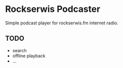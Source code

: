 # Rockserwis Podcaster

Simple podcast player for rockserwis.fm internet radio.

## TODO
- search
- offline playback
- ...
